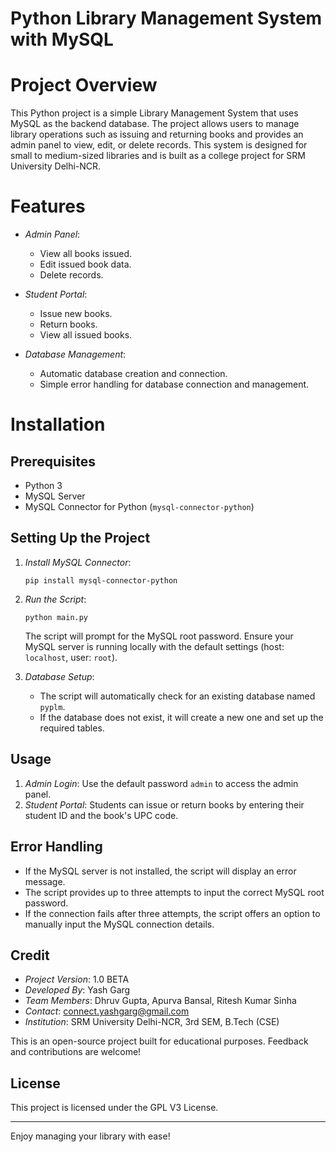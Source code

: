 # Python Library Management System with MySQL

# Project Overview

This Python project is a simple Library Management System that uses MySQL as the backend database. The project allows users to manage library operations such as issuing and returning books and provides an admin panel to view, edit, or delete records. This system is designed for small to medium-sized libraries and is built as a college project for SRM University Delhi-NCR.

# Features

- *Admin Panel*: 
  - View all books issued.
  - Edit issued book data.
  - Delete records.
  
- *Student Portal*:
  - Issue new books.
  - Return books.
  - View all issued books.

- *Database Management*:
  - Automatic database creation and connection.
  - Simple error handling for database connection and management.

# Installation

## Prerequisites
- Python 3
- MySQL Server
- MySQL Connector for Python (`mysql-connector-python`)

## Setting Up the Project

1. *Install MySQL Connector*:
   ```
   pip install mysql-connector-python
   ```

2. *Run the Script*:
   ```
   python main.py
   ```

   The script will prompt for the MySQL root password. Ensure your MySQL server is running locally with the default settings (host: `localhost`, user: `root`).

4. *Database Setup*:
   - The script will automatically check for an existing database named `pyplm`.
   - If the database does not exist, it will create a new one and set up the required tables.

## Usage

1. *Admin Login*: Use the default password `admin` to access the admin panel.
2. *Student Portal*: Students can issue or return books by entering their student ID and the book's UPC code.

## Error Handling

- If the MySQL server is not installed, the script will display an error message.
- The script provides up to three attempts to input the correct MySQL root password.
- If the connection fails after three attempts, the script offers an option to manually input the MySQL connection details.

## Credit

- *Project Version*: 1.0 BETA
- *Developed By*: Yash Garg
- *Team Members*: Dhruv Gupta, Apurva Bansal, Ritesh Kumar Sinha
- *Contact*: [connect.yashgarg@gmail.com](mailto:connect.yashgarg@gmail.com)
- *Institution*: SRM University Delhi-NCR, 3rd SEM, B.Tech (CSE)

This is an open-source project built for educational purposes. Feedback and contributions are welcome!

## License

This project is licensed under the GPL V3 License.

---

Enjoy managing your library with ease!
